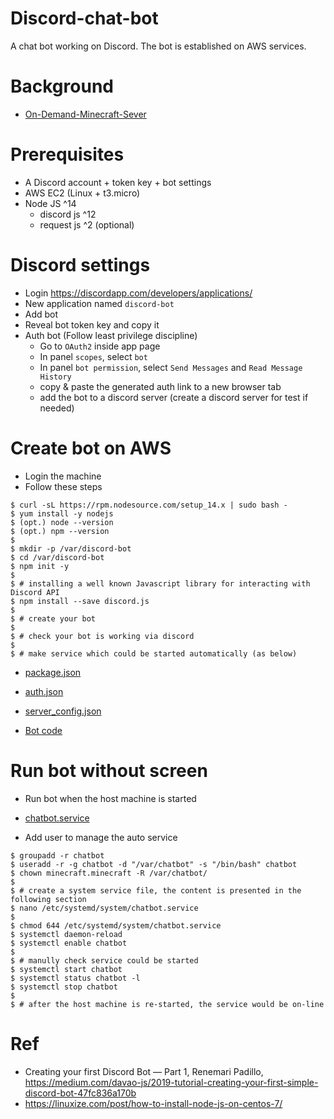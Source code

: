 # Discord-chat-bot
A chat bot working on Discord. The bot is established on AWS services.

# Background
* [On-Demand-Minecraft-Sever](https://github.com/MOHOAzure/On-Demand-Minecraft-Sever)

# Prerequisites
* A Discord account + token key + bot settings
* AWS EC2 (Linux + t3.micro)
* Node JS ^14
  * discord js ^12
  * request js ^2 (optional)

# Discord settings
* Login https://discordapp.com/developers/applications/
* New application named `discord-bot`
* Add bot
* Reveal bot token key and copy it
* Auth bot (Follow least privilege discipline)
  * Go to `OAuth2` inside app page
  * In panel `scopes`, select `bot`
  * In panel `bot permission`, select `Send Messages` and `Read Message History`
  * copy & paste the generated auth link to a new browser tab
  * add the bot to a discord server (create a discord server for test if needed)

# Create bot on AWS
* Login the machine
* Follow these steps
```
$ curl -sL https://rpm.nodesource.com/setup_14.x | sudo bash -
$ yum install -y nodejs
$ (opt.) node --version
$ (opt.) npm --version
$
$ mkdir -p /var/discord-bot
$ cd /var/discord-bot
$ npm init -y
$
$ # installing a well known Javascript library for interacting with Discord API 
$ npm install --save discord.js
$ 
$ # create your bot
$
$ # check your bot is working via discord
$ 
$ # make service which could be started automatically (as below)
```
* [package.json](https://github.com/MOHOAzure/Discord-chat-bot/blob/main/package.json)

* [auth.json](https://github.com/MOHOAzure/Discord-chat-bot/blob/main/auth.json)

* [server_config.json](https://github.com/MOHOAzure/Discord-chat-bot/blob/main/server_config.json)

* [Bot code](https://github.com/MOHOAzure/Discord-chat-bot/blob/main/bot.js)


# Run bot without screen
* Run bot when the host machine is started
* [chatbot.service](https://github.com/MOHOAzure/Discord-chat-bot/blob/main/chatbot.service)

* Add user to manage the auto service
```
$ groupadd -r chatbot
$ useradd -r -g chatbot -d "/var/chatbot" -s "/bin/bash" chatbot
$ chown minecraft.minecraft -R /var/chatbot/
$ 
$ # create a system service file, the content is presented in the following section
$ nano /etc/systemd/system/chatbot.service
$ 
$ chmod 644 /etc/systemd/system/chatbot.service
$ systemctl daemon-reload
$ systemctl enable chatbot
$ 
$ # manully check service could be started
$ systemctl start chatbot
$ systemctl status chatbot -l
$ systemctl stop chatbot
$
$ # after the host machine is re-started, the service would be on-line
```

# Ref
* Creating your first Discord Bot — Part 1, Renemari Padillo, https://medium.com/davao-js/2019-tutorial-creating-your-first-simple-discord-bot-47fc836a170b
* https://linuxize.com/post/how-to-install-node-js-on-centos-7/
